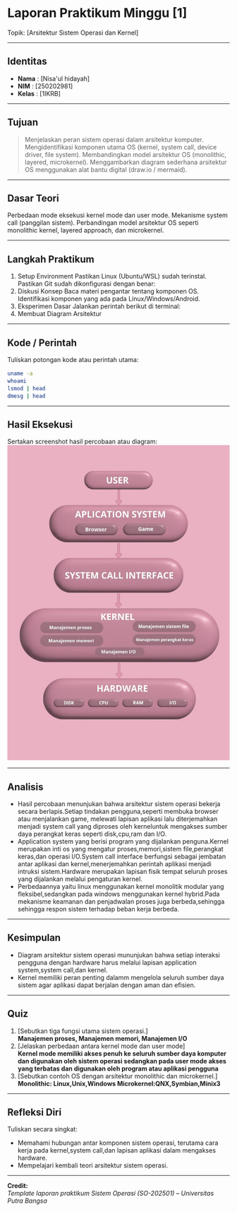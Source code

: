
# Laporan Praktikum Minggu [1]
Topik: [Arsitektur Sistem Operasi dan Kernel]

---

## Identitas
- **Nama**  : [Nisa'ul hidayah]  
- **NIM**   : [250202981]  
- **Kelas** : [1IKRB]

---

## Tujuan
> Menjelaskan peran sistem operasi dalam arsitektur komputer.
> Mengidentifikasi komponen utama OS (kernel, system call, device driver, file system).
> Membandingkan model arsitektur OS (monolithic, layered, microkernel).
> Menggambarkan diagram sederhana arsitektur OS menggunakan alat bantu digital (draw.io / mermaid).
---

## Dasar Teori
Perbedaan mode eksekusi kernel mode dan user mode.
Mekanisme system call (panggilan sistem).
Perbandingan model arsitektur OS seperti monolithic kernel, layered approach, dan microkernel.

---

## Langkah Praktikum
1. Setup Environment
Pastikan Linux (Ubuntu/WSL) sudah terinstal.
Pastikan Git sudah dikonfigurasi dengan benar:  
2. Diskusi Konsep
Baca materi pengantar tentang komponen OS.
Identifikasi komponen yang ada pada Linux/Windows/Android.
3. Eksperimen Dasar Jalankan perintah berikut di terminal:
4. Membuat Diagram Arsitektur

---

## Kode / Perintah
Tuliskan potongan kode atau perintah utama:
```bash
uname -a
whoami
lsmod | head
dmesg | head
```

---

## Hasil Eksekusi
Sertakan screenshot hasil percobaan atau diagram:
![Screenshot hasil](screenshots/diagramarsitekturos.jpeg)

---

## Analisis
- Hasil percobaan menunjukan bahwa arsitektur sistem operasi bekerja secara berlapis.Setiap tindakan pengguna,seperti membuka browser atau menjalankan game, melewati lapisan aplikasi lalu diterjemahkan menjadi system call yang diproses oleh kerneluntuk mengakses sumber daya perangkat keras seperti disk,cpu,ram dan I/O.
- Application system yang berisi program yang dijalankan  penguna.Kernel merupakan inti os yang mengatur proses,memori,sistem file,perangkat keras,dan operasi I/O.System call interface berfungsi sebagai jembatan antar aplikasi dan kernel,menerjemahkan perintah aplikasi menjadi intruksi sistem.Hardware merupakan lapisan fisik tempat seluruh proses yang dijalankan melalui pengaturan kernel.
- Perbedaannya yaitu linux menggunakan kernel monolitik modular yang fleksibel,sedangkan pada windows menggunakan kernel hybrid.Pada mekanisme keamanan dan penjadwalan proses juga berbeda,sehingga sehingga respon sistem terhadap beban kerja berbeda.  

---

## Kesimpulan
- Diagram arsitektur sistem operasi mununjukan bahwa setiap interaksi pengguna dengan hardware harus melalui lapisan application system,system call,dan kernel.
- Kernel memiliki peran penting dalamm mengelola seluruh sumber daya sistem agar aplikasi dapat berjalan dengan aman dan efisien.

---

## Quiz
1. [Sebutkan tiga fungsi utama sistem operasi.]  
   **Manajemen proses, Manajemen memori, Manajemen I/O**  
2. [Jelaskan perbedaan antara kernel mode dan user mode]  
   **Kernel mode memiliki akses penuh ke seluruh sumber daya komputer dan digunakan oleh sistem operasi sedangkan pada user mode akses yang terbatas dan digunakan oleh program atau aplikasi pengguna**  
3. [Sebutkan contoh OS dengan arsitektur monolithic dan microkernel.]  
   **Monolithic: Linux,Unix,Windows Microkernel:QNX,Symbian,Minix3**

---

## Refleksi Diri
Tuliskan secara singkat:
- Memahami hubungan antar komponen sistem operasi, terutama cara kerja pada kernel,system call,dan lapisan aplikasi dalam mengakses hardware.  
- Mempelajari kembali teori arsitektur sistem operasi.

---

**Credit:**  
_Template laporan praktikum Sistem Operasi (SO-202501) – Universitas Putra Bangsa_
